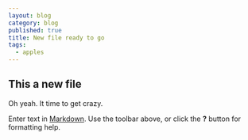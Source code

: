 ```yaml
---
layout: blog
category: blog
published: true
title: New file ready to go
tags: 
  - apples
---
```


## This a new file

Oh yeah. It time to get crazy.

Enter text in [Markdown](http://daringfireball.net/projects/markdown/). Use the toolbar above, or click the **?** button for formatting help.